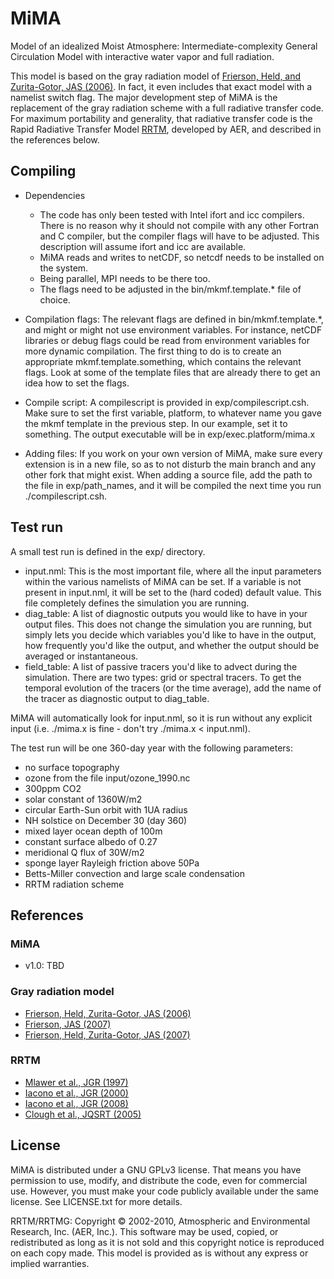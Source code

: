 # MiMA
Model of an idealized Moist Atmosphere: Intermediate-complexity General Circulation Model with interactive water vapor and full radiation.

This model is based on the gray radiation model of [Frierson, Held, and Zurita-Gotor, JAS (2006)](http://journals.ametsoc.org/doi/abs/10.1175/JAS3753.1).
In fact, it even includes that exact model with a namelist switch flag. The major development step of MiMA is the replacement of the gray radiation scheme with a full radiative transfer code. For maximum portability and generality, that radiative transfer code is the Rapid Radiative Transfer Model [RRTM](http://rtweb.aer.com/rrtm_frame.html), developed by AER, and described in the references below.


## Compiling

* Dependencies
  * The code has only been tested with Intel ifort and icc compilers. There is no reason why it should not compile with any other Fortran and C compiler, but the compiler flags will have to be adjusted. This description will assume ifort and icc are available.
  * MiMA reads and writes to netCDF, so netcdf needs to be installed on the system.
  * Being parallel, MPI needs to be there too.
  * The flags need to be adjusted in the bin/mkmf.template.* file of choice.

* Compilation flags: The relevant flags are defined in bin/mkmf.template.*, and might or might not use environment variables. For instance, netCDF libraries or debug flags could be read from environment variables for more dynamic compilation. The first thing to do is to create an appropriate mkmf.template.something, which contains the relevant flags. Look at some of the template files that are already there to get an idea how to set the flags.

* Compile script: A compilescript is provided in exp/compilescript.csh. Make sure to set the first variable, platform, to whatever name you gave the mkmf template in the previous step. In our example, set it to something. The output executable will be in exp/exec.platform/mima.x

* Adding files: If you work on your own version of MiMA, make sure every extension is in a new file, so as to not disturb the main branch and any other fork that might exist. When adding a source file, add the path to the file in exp/path_names, and it will be compiled the next time you run ./compilescript.csh.



## Test run

A small test run is defined in the exp/ directory.
* input.nml: This is the most important file, where all the input parameters within the various namelists of MiMA can be set. If a variable is not present in input.nml, it will be set to the (hard coded) default value. This file completely defines the simulation you are running.
* diag_table: A list of diagnostic outputs you would like to have in your output files. This does not change the simulation you are running, but simply lets you decide which variables you'd like to have in the output, how frequently you'd like the output, and whether the output should be averaged or instantaneous.
* field_table: A list of passive tracers you'd like to advect during the simulation. There are two types: grid or spectral tracers. To get the temporal evolution of the tracers (or the time average), add the name of the tracer as diagnostic output to diag_table.

MiMA will automatically look for input.nml, so it is run without any explicit input (i.e. ./mima.x is fine - don't try ./mima.x < input.nml).

The test run will be one 360-day year with the following parameters:
* no surface topography
* ozone from the file input/ozone_1990.nc
* 300ppm CO2
* solar constant of 1360W/m2
* circular Earth-Sun orbit with 1UA radius
* NH solstice on December 30 (day 360)
* mixed layer ocean depth of 100m
* constant surface albedo of 0.27
* meridional Q flux of 30W/m2
* sponge layer Rayleigh friction above 50Pa
* Betts-Miller convection and large scale condensation
* RRTM radiation scheme


## References

### MiMA

* v1.0: TBD


### Gray radiation model

* [Frierson, Held, Zurita-Gotor, JAS (2006)](http://journals.ametsoc.org/doi/abs/10.1175/JAS3753.1)
* [Frierson, JAS (2007)](http://journals.ametsoc.org/doi/abs/10.1175/JAS3935.1)
* [Frierson, Held, Zurita-Gotor, JAS (2007)](http://journals.ametsoc.org/doi/abs/10.1175/JAS3913.1)


### RRTM

* [Mlawer et al., JGR (1997)](http://doi.wiley.com/10.1029/97JD00237)
* [Iacono et al., JGR (2000)](http://doi.wiley.com/10.1029/2000JD900091)
* [Iacono et al., JGR (2008)](http://onlinelibrary.wiley.com/doi/10.1029/2008JD009944/abstract)
* [Clough et al., JQSRT (2005)](http://www.sciencedirect.com/science/article/pii/S0022407304002158)


## License

MiMA is distributed under a GNU GPLv3 license. That means you have permission to use, modify, and distribute the code, even for commercial use. However, you must make your code publicly available under the same license. See LICENSE.txt for more details.

RRTM/RRTMG: Copyright © 2002-2010, Atmospheric and Environmental Research, Inc. (AER, Inc.). This software
may be used, copied, or redistributed as long as it is not sold and this copyright notice is reproduced
on each copy made. This model is provided as is without any express or implied warranties.
